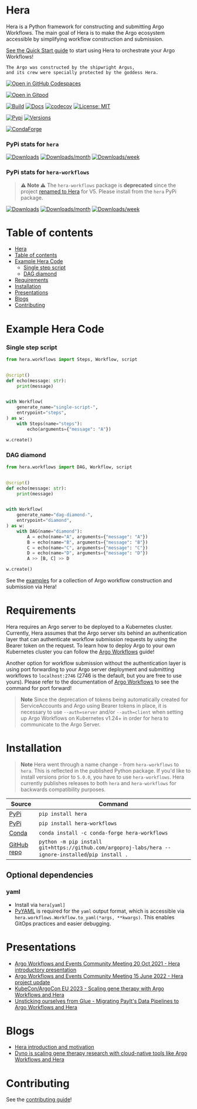 # Hera

Hera is a Python framework for constructing and submitting Argo Workflows. The main goal of Hera is to make the Argo
ecosystem accessible by simplifying workflow construction and submission.

[See the Quick Start guide](https://hera.readthedocs.io/en/latest/getting-started/quick-start/) to start using Hera
to orchestrate your Argo Workflows!

```text
The Argo was constructed by the shipwright Argus,
and its crew were specially protected by the goddess Hera.
```

[![Open in GitHub Codespaces](https://github.com/codespaces/badge.svg)](https://codespaces.new/argoproj-labs/hera)

[![Open in Gitpod](https://gitpod.io/button/open-in-gitpod.svg)](https://gitpod.io/#https://github.com/argoproj-labs/hera)

[![Build](https://github.com/argoproj-labs/hera/actions/workflows/cicd.yaml/badge.svg)](./.github/workflows/cicd.yaml)
[![Docs](https://readthedocs.org/projects/hera/badge/?version=latest)](https://hera.readthedocs.io/en/latest/?badge=latest)
[![codecov](https://codecov.io/gh/argoproj-labs/hera/branch/main/graph/badge.svg?token=x4tvsQRKXP)](https://codecov.io/gh/argoproj-labs/hera)
[![License: MIT](https://img.shields.io/badge/License-MIT-yellow.svg)](https://opensource.org/licenses/MIT)

[![Pypi](https://img.shields.io/pypi/v/hera.svg)](https://pypi.python.org/pypi/hera)
[![Versions](https://img.shields.io/pypi/pyversions/hera.svg)](https://github.com/argoproj-labs/hera)

[![CondaForge](https://anaconda.org/conda-forge/hera-workflows/badges/version.svg)](https://anaconda.org/conda-forge/hera-workflows)

### PyPi stats for `hera`

[![Downloads](https://static.pepy.tech/badge/hera)](https://pepy.tech/project/hera)
[![Downloads/month](https://static.pepy.tech/badge/hera/month)](https://pepy.tech/project/hera)
[![Downloads/week](https://static.pepy.tech/badge/hera/week)](https://pepy.tech/project/hera)

### PyPi stats for `hera-workflows`

> **⚠ Note ⚠** The `hera-workflows` package is **deprecated** since the project
> [renamed to Hera](https://github.com/argoproj-labs/hera/discussions/532) for V5. Please install from the `hera` PyPi
> package.

[![Downloads](https://static.pepy.tech/badge/hera-workflows)](https://pepy.tech/project/hera-workflows)
[![Downloads/month](https://static.pepy.tech/badge/hera-workflows/month)](https://pepy.tech/project/hera-workflows)
[![Downloads/week](https://static.pepy.tech/badge/hera-workflows/week)](https://pepy.tech/project/hera-workflows)

# Table of contents

- [Hera](#hera)
- [Table of contents](#table-of-contents)
- [Example Hera Code](#example-hera-code)
    - [Single step script](#single-step-script)
    - [DAG diamond](#dag-diamond)
- [Requirements](#requirements)
- [Installation](#installation)
- [Presentations](#presentations)
- [Blogs](#blogs)
- [Contributing](#contributing)

# Example Hera Code

### Single step script

```python
from hera.workflows import Steps, Workflow, script


@script()
def echo(message: str):
    print(message)


with Workflow(
    generate_name="single-script-",
    entrypoint="steps",
) as w:
    with Steps(name="steps"):
        echo(arguments={"message": "A"})

w.create()

```

### DAG diamond

```python
from hera.workflows import DAG, Workflow, script


@script()
def echo(message: str):
    print(message)


with Workflow(
    generate_name="dag-diamond-",
    entrypoint="diamond",
) as w:
    with DAG(name="diamond"):
        A = echo(name="A", arguments={"message": "A"})
        B = echo(name="B", arguments={"message": "B"})
        C = echo(name="C", arguments={"message": "C"})
        D = echo(name="D", arguments={"message": "D"})
        A >> [B, C] >> D

w.create()
```

See the [examples](./examples/workflows-examples) for a collection of Argo workflow construction and submission via Hera!

# Requirements

Hera requires an Argo server to be deployed to a Kubernetes cluster. Currently, Hera assumes that the Argo server sits
behind an authentication layer that can authenticate workflow submission requests by using the Bearer token on the
request. To learn how to deploy Argo to your own Kubernetes cluster you can follow
the [Argo Workflows](https://argoproj.github.io/argo-workflows/quick-start/) guide!

Another option for workflow submission without the authentication layer is using port forwarding to your Argo server
deployment and submitting workflows to `localhost:2746` (2746 is the default, but you are free to use yours). Please
refer to the documentation of [Argo Workflows](https://argoproj.github.io/argo-workflows/quick-start/) to see the
command for port forward!

> **Note** Since the deprecation of tokens being automatically created for ServiceAccounts and Argo using Bearer tokens
> in place, it is necessary to use `--auth=server` and/or `--auth=client` when setting up Argo Workflows on Kubernetes
> v1.24+ in order for hera to communicate to the Argo Server.

# Installation

> **Note** Hera went through a name change - from `hera-workflows` to `hera`. This is reflected in the published Python
> package. If you'd like to install versions prior to `5.0.0`, you have to use `hera-workflows`. Hera currently
> publishes releases to both `hera` and `hera-workflows` for backwards compatibility purposes.

| Source                                                   | Command                                                                                              |
|----------------------------------------------------------|------------------------------------------------------------------------------------------------------|
| [PyPi](https://pypi.org/project/hera/)                   | `pip install hera`                                                                                   |
| [PyPi](https://pypi.org/project/hera-workflows/)         | `pip install hera-workflows`                                                                         |
| [Conda](https://anaconda.org/conda-forge/hera-workflows) | `conda install -c conda-forge hera-workflows`                                                        |
| [GitHub repo](https://github.com/argoproj-labs/hera)     | `python -m pip install git+https://github.com/argoproj-labs/hera --ignore-installed`/`pip install .` |

## Optional dependencies

### yaml

- Install via `hera[yaml]`
- [PyYAML](https://pypi.org/project/PyYAML/) is required for the `yaml` output format, which is accessible via
  `hera.workflows.Workflow.to_yaml(*args, **kwargs)`. This enables GitOps practices and easier debugging.

# Presentations

- [Argo Workflows and Events Community Meeting 20 Oct 2021 - Hera introductory presentation](https://youtu.be/QETfzfVV-GY?t=181)
- [Argo Workflows and Events Community Meeting 15 June 2022 - Hera project update](https://youtu.be/sdkBDPOdQ-g?t=231)
- [KubeCon/ArgoCon EU 2023 - Scaling gene therapy with Argo Workflows and Hera](https://www.youtube.com/watch?v=h2TEw8kd1Ds)
- [Unsticking ourselves from Glue - Migrating PayIt's Data Pipelines to Argo Workflows and Hera](https://youtu.be/sSLFVIIEKcE?t=2088)

# Blogs

- [Hera introduction and motivation](https://www.dynotx.com/hera-the-missing-argo-workflows-python-sdk/)
- [Dyno is scaling gene therapy research with cloud-native tools like Argo Workflows and Hera](https://www.dynotx.com/argo-workflows-hera/)

# Contributing

See the [contributing guide](./CONTRIBUTING.md)!
